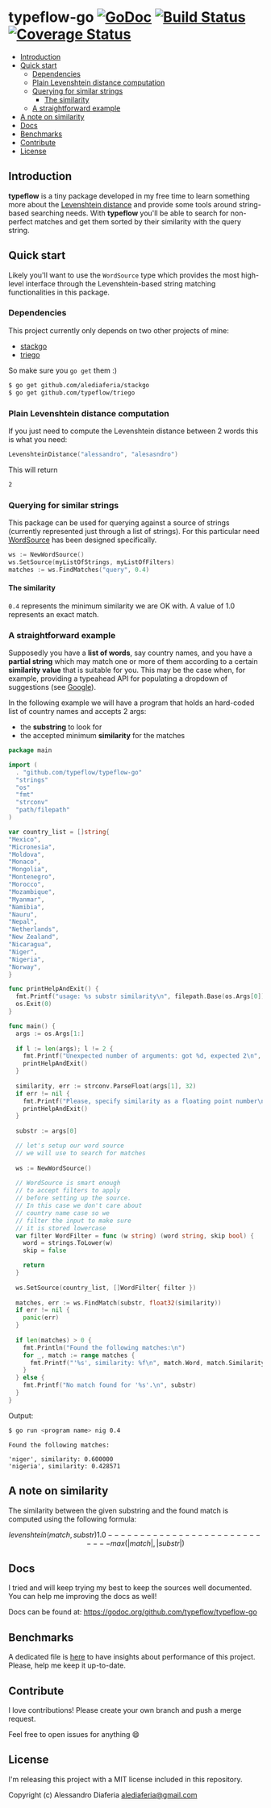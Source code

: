 typeflow-go [![GoDoc](https://godoc.org/github.com/typeflow/typeflow-go/web?status.png)](https://godoc.org/github.com/typeflow/typeflow-go) [![Build Status](https://travis-ci.org/typeflow/typeflow-go.svg?branch=master)](https://travis-ci.org/typeflow/typeflow-go) [![Coverage Status](https://coveralls.io/repos/typeflow/typeflow-go/badge.svg?branch=master&service=github)](https://coveralls.io/github/typeflow/typeflow-go?branch=master)
=============

- [Introduction](#Introduction)
- [Quick start](#quick-start)
  - [Dependencies](#dependencies)
  - [Plain Levenshtein distance computation](#plain-levenshtein-distance-computation)
  - [Querying for similar strings](#querying-for-similar-strings)
    - [The similarity](#the-similarity)
  - [A straightforward example](#a-straightforward-example)
- [A note on similarity](#a-note-on-similarity)
- [Docs](#docs)
- [Benchmarks](#benchmarks)
- [Contribute](#contribute)
- [License](#license)

Introduction
------------
**typeflow** is a tiny package developed in my free time to learn something more about the [Levenshtein distance](https://en.wikipedia.org/wiki/Levenshtein_distance) and provide some tools around string-based searching needs.
With **typeflow** you'll be able to search for non-perfect matches and get them sorted by their similarity with the query string.

Quick start
-----------
Likely you'll want to use the `WordSource` type which provides the most high-level interface through the Levenshtein-based string matching functionalities in this package.

### Dependencies

This project currently only depends on two other projects of mine:

- [stackgo](https://github.com/alediaferia/stackgo)
- [triego](https://github.com/typeflow/triego)

So make sure you `go get` them :)

```sh
$ go get github.com/alediaferia/stackgo
$ go get github.com/typeflow/triego
```

### Plain Levenshtein distance computation
If you just need to compute the Levenshtein distance between 2 words this is what you need:

```go
LevenshteinDistance("alessandro", "alesasndro")
```

This will return

```bash
2
```

### Querying for similar strings
This package can be used for querying against a source of strings (currently represented just through a list of strings).
For this particular need [WordSource](https://godoc.org/github.com/typeflow/typeflow-go#WordSource) has been designed specifically.

```go
ws := NewWordSource()
ws.SetSource(myListOfStrings, myListOfFilters)
matches := ws.FindMatches("query", 0.4)
```

#### The similarity
`0.4` represents the minimum similarity we are OK with. A value of 1.0 represents an exact match.

### A straightforward example

Supposedly you have a **list of words**, say country names, and you have a **partial string** which may match one or more of them according to a certain **similarity value** that is suitable for you. This may be the case when, for example, providing a typeahead API for populating a dropdown of suggestions (see [Google](http://google.com)).

In the following example we will have a program that holds an hard-coded list of country names and accepts 2 args:

* the **substring** to look for
* the accepted minimum **similarity** for the matches

```go
package main

import (
  . "github.com/typeflow/typeflow-go"
  "strings"
  "os"
  "fmt"
  "strconv"
  "path/filepath"
)

var country_list = []string{
"Mexico",
"Micronesia",
"Moldova",
"Monaco",
"Mongolia",
"Montenegro",
"Morocco",
"Mozambique",
"Myanmar",
"Namibia",
"Nauru",
"Nepal",
"Netherlands",
"New Zealand",
"Nicaragua",
"Niger",
"Nigeria",
"Norway",
}

func printHelpAndExit() {
  fmt.Printf("usage: %s substr similarity\n", filepath.Base(os.Args[0]))
  os.Exit(0)
}

func main() {
  args := os.Args[1:]
  
  if l := len(args); l != 2 {
    fmt.Printf("Unexpected number of arguments: got %d, expected 2\n", l)
    printHelpAndExit()
  }
  
  similarity, err := strconv.ParseFloat(args[1], 32)
  if err != nil {
    fmt.Printf("Please, specify similarity as a floating point number\n")
    printHelpAndExit()
  }
  
  substr := args[0]

  // let's setup our word source
  // we will use to search for matches
  
  ws := NewWordSource()
  
  // WordSource is smart enough
  // to accept filters to apply
  // before setting up the source.
  // In this case we don't care about
  // country name case so we
  // filter the input to make sure
  // it is stored lowercase
  var filter WordFilter = func (w string) (word string, skip bool) {
    word = strings.ToLower(w)
    skip = false

    return
  }
  
  ws.SetSource(country_list, []WordFilter{ filter })
  
  matches, err := ws.FindMatch(substr, float32(similarity))
  if err != nil {
    panic(err)
  }
  
  if len(matches) > 0 {
    fmt.Println("Found the following matches:\n")
    for _, match := range matches {
      fmt.Printf("'%s', similarity: %f\n", match.Word, match.Similarity)
    }
  } else {
    fmt.Printf("No match found for '%s'.\n", substr)
  }
}

```

Output:

```bash
$ go run <program name> nig 0.4
```

```
Found the following matches:

'niger', similarity: 0.600000
'nigeria', similarity: 0.428571
```

A note on similarity
--------------------

The similarity between the given substring and the found match is computed using the following formula:

```math
       levenshtein(match,substr)
1.0 - ---------------------------
         max(|match|,|substr|)
```

Docs
----

I tried and will keep trying my best to keep the sources well documented.
You can help me improving the docs as well!

Docs can be found at: https://godoc.org/github.com/typeflow/typeflow-go

Benchmarks
----------

A dedicated file is [here](performance/BENCHMARKS.md) to have insights about performance
of this project. Please, help me keep it up-to-date.

Contribute
----------
I love contributions! Please create your own branch and push a merge request.

Feel free to open issues for anything :smile:

License
----------

I'm releasing this project with a MIT license included in this repository.

Copyright (c) Alessandro Diaferia <alediaferia@gmail.com>
